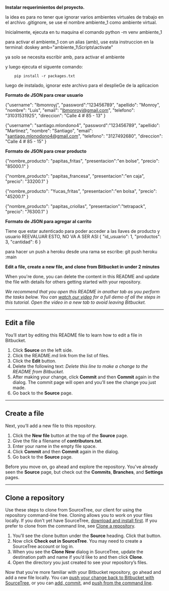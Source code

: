 **Instalar requerimientos del proyecto.**

la idea es para no tener que ignorar varios ambientes virtuales de trabajo en el archivo .gitignore, se use el nombre ambiente_1 como ambiente virtual.

Inicialmente, ejecuta en tu maquina el comando python -m venv ambiente_1

para activar el ambiente_1 con un alias (amb), use esta instruccion en la terminal:
    doskey amb="ambiente_1\Scripts\activate"

ya solo se necesita escribir amb, para activar el ambiente

 y luego ejecuta el siguente comando:    
```
    pip install -r packages.txt
```

luego de instalado, ignorar este archivo para el desplieGe de la aplicacion


**Formato de JSON para crear usuario**

{"username": "lbmonroyj",
"password":"123456789",
"apellido": "Monroy",
"nombre": "Luis",
"email": "lbmonroyj@gmail.com",
"telefono": "31031531925",
"direccion": "Calle 4 # 85 - 13"
}


{"username": "santiago.mlondono4",
"password":"123456789",
"apellido": "Martinez",
"nombre": "Santiago",
"email": "santiago.mlonodono4@gmail.com",
"telefono": "3127492680",
"direccion": "Calle 4 # 85 - 15"
}

**Formato de JSON para crear producto**

{"nombre_producto": "papitas_fritas",
"presentacion":"en bolse",
"precio": "85000.1"
}

{"nombre_producto": "papitas_francesa",
"presentacion":"en caja",
"precio": "33200.1"
}

{"nombre_producto": "Yucas_fritas",
"presentacion":"en bolsa",
"precio": "45200.1"
}

{"nombre_producto": "papitas_criollas",
"presentacion":"tetrapack",
"precio": "76300.1"
}



**Formato de JSON para agregar al carrito**

Tiene que estar autenticado para poder acceder a las llaves de producto y usuario
REEVALUAR ESTO, NO VA A SER ASI
{
"id_usuario": 1,
"productos": 3,
"cantidad": 6
}


para hacer un push a heroku desde una rama se escribe:
    git push heroku <rama>:main

    
**Edit a file, create a new file, and clone from Bitbucket in under 2 minutes**

When you're done, you can delete the content in this README and update the file with details for others getting started with your repository.

*We recommend that you open this README in another tab as you perform the tasks below. You can [watch our video](https://youtu.be/0ocf7u76WSo) for a full demo of all the steps in this tutorial. Open the video in a new tab to avoid leaving Bitbucket.*

---

## Edit a file

You’ll start by editing this README file to learn how to edit a file in Bitbucket.

1. Click **Source** on the left side.
2. Click the README.md link from the list of files.
3. Click the **Edit** button.
4. Delete the following text: *Delete this line to make a change to the README from Bitbucket.*
5. After making your change, click **Commit** and then **Commit** again in the dialog. The commit page will open and you’ll see the change you just made.
6. Go back to the **Source** page.

---

## Create a file

Next, you’ll add a new file to this repository.

1. Click the **New file** button at the top of the **Source** page.
2. Give the file a filename of **contributors.txt**.
3. Enter your name in the empty file space.
4. Click **Commit** and then **Commit** again in the dialog.
5. Go back to the **Source** page.

Before you move on, go ahead and explore the repository. You've already seen the **Source** page, but check out the **Commits**, **Branches**, and **Settings** pages.

---

## Clone a repository

Use these steps to clone from SourceTree, our client for using the repository command-line free. Cloning allows you to work on your files locally. If you don't yet have SourceTree, [download and install first](https://www.sourcetreeapp.com/). If you prefer to clone from the command line, see [Clone a repository](https://confluence.atlassian.com/x/4whODQ).

1. You’ll see the clone button under the **Source** heading. Click that button.
2. Now click **Check out in SourceTree**. You may need to create a SourceTree account or log in.
3. When you see the **Clone New** dialog in SourceTree, update the destination path and name if you’d like to and then click **Clone**.
4. Open the directory you just created to see your repository’s files.

Now that you're more familiar with your Bitbucket repository, go ahead and add a new file locally. You can [push your change back to Bitbucket with SourceTree](https://confluence.atlassian.com/x/iqyBMg), or you can [add, commit,](https://confluence.atlassian.com/x/8QhODQ) and [push from the command line](https://confluence.atlassian.com/x/NQ0zDQ).
